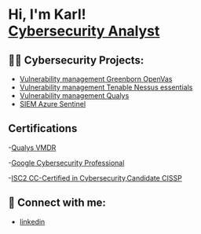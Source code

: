 <h1>Hi, I'm Karl! <br/><a href="https://github.com/karlerfolg">Cybersecurity Analyst</a>

<h2>👨‍💻 Cybersecurity Projects:</h2>
                  
- [Vulnerability management Greenborn OpenVas](https://github.com/karlerfolg/Vulnerability-management-OpenVas/blob/main/README.md)
- [Vulnerability management Tenable Nessus essentials](https://github.com/karlerfolg/Algorithms-Practice)
- [Vulnerability management Qualys](https://github.com/karlerfolg/Algorithms-Practice)
- [SIEM Azure Sentinel](https://github.com/Algorithms-Practice)
  
  
<h2>Certifications</h2>

-[Qualys  VMDR](https://drive.google.com/file/d/1Tr5n3GVPg7pA9FCdhIn_Xc8mmsgQzc2X/view?usp=sharing)

-[Google Cybersecurity Professional](https://www.credly.com/earner/earned/badge/11b2ead2-5a78-4645-b7d7-5709f9b3da60)

-[ISC2 CC-Certified in Cybersecurity,Candidate CISSP](https://www.credly.com/earner/earned/badge/fb19bb48-3870-43d6-8a1f-a0cb9cd9464b)




<h2> 🤳 Connect with me:</h2>


- [linkedin](https://linkedin.com/in/karl-ugokwe-1a609350)







